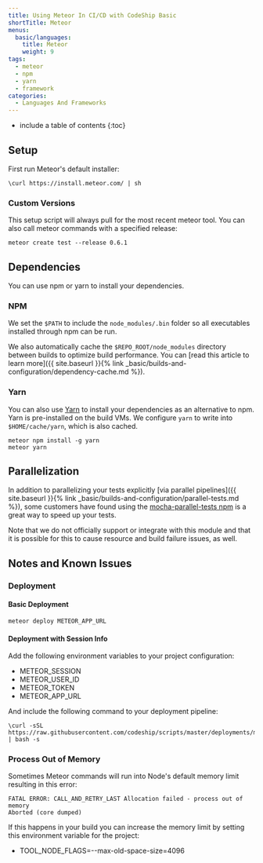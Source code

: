 ```yaml
---
title: Using Meteor In CI/CD with CodeShip Basic
shortTitle: Meteor
menus:
  basic/languages:
    title: Meteor
    weight: 9
tags:
  - meteor
  - npm
  - yarn
  - framework
categories:
  - Languages And Frameworks
---
```


* include a table of contents
{:toc}

## Setup

First run Meteor's default installer:

```shell
\curl https://install.meteor.com/ | sh
```

### Custom Versions

This setup script will always pull for the most recent meteor tool. You can also call meteor commands with a specified release:

```shell
meteor create test --release 0.6.1
```

## Dependencies

You can use npm or yarn to install your dependencies.

### NPM

We set the `$PATH` to include the `node_modules/.bin` folder so all executables installed through npm can be run.

We also automatically cache the `$REPO_ROOT/node_modules` directory between builds to optimize build performance. You can [read this article to learn more]({{ site.baseurl }}{% link _basic/builds-and-configuration/dependency-cache.md %}).

### Yarn

You can also use [Yarn](https://yarnpkg.com/en) to install your dependencies as an alternative to npm. Yarn is pre-installed on the build VMs. We configure `yarn` to write into `$HOME/cache/yarn`, which is also cached.

```shell
meteor npm install -g yarn
meteor yarn
```

## Parallelization

In addition to parallelizing your tests explicitly [via parallel pipelines]({{ site.baseurl }}{% link _basic/builds-and-configuration/parallel-tests.md %}), some customers have found using the [mocha-parallel-tests npm](https://www.npmjs.com/package/mocha-parallel-tests) is a great way to speed up your tests.

Note that we do not officially support or integrate with this module and that it is possible for this to cause resource and build failure issues, as well.

## Notes and Known Issues

### Deployment

#### Basic Deployment

```shell
meteor deploy METEOR_APP_URL
```

#### Deployment with Session Info

Add the following environment variables to your project configuration:

* METEOR_SESSION
* METEOR_USER_ID
* METEOR_TOKEN
* METEOR_APP_URL

And include the following command to your deployment pipeline:

```shell
\curl -sSL https://raw.githubusercontent.com/codeship/scripts/master/deployments/meteor.sh | bash -s
```

### Process Out of Memory

Sometimes Meteor commands will run into Node's default memory limit resulting in this error:

```
FATAL ERROR: CALL_AND_RETRY_LAST Allocation failed - process out of memory
Aborted (core dumped)
```

If this happens in your build you can increase the memory limit by setting this environment variable for the project:

* TOOL_NODE_FLAGS=--max-old-space-size=4096
